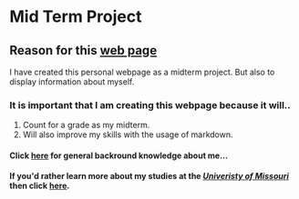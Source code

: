 # Mid Term Project

## Reason for this [web page](https://github.com/Tpack12/Midterm-Project/edit/main/Reason-for-web-page.md)

I have created this personal webpage as a midterm project.
But also to display information about myself.

### It is important that I am creating this webpage because it will..
1. Count for a grade as my midterm.
2. Will also improve my skills with the usage of markdown.

#### Click [here](https://github.com/Tpack12/Midterm-Project/edit/main/Information-about-Me.md) for general backround knowledge about me...

#### If you'd rather learn more about my studies at the [_Univeristy of Missouri_](https://missouri.edu) then click [here]().

